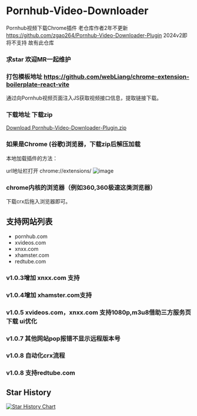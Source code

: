 # Pornhub-Video-Downloader

Pornhub视频下载Chrome插件
老仓库作者2年不更新 https://github.com/zgao264/Pornhub-Video-Downloader-Plugin
2024v2即将不支持
故有此仓库

### 求star   欢迎MR一起维护

### 打包模板地址 https://github.com/webLiang/chrome-extension-boilerplate-react-vite

通过向Pornhub视频页面注入JS获取视频接口信息，提取链接下载。

### 下载地址 下载zip

[Download Pornhub-Video-Downloader-Plugin.zip](https://github.com/webLiang/Pornhub-Video-Downloader-Plugin-v3/releases)

### 如果是Chrome (谷歌)浏览器，下载zip后解压加载

本地加载插件的方法：

url地址栏打开 chrome://extensions/
![image](./public/usage.png)

### chrome内核的浏览器（例如360,360极速这类浏览器）

下载crx后拖入浏览器即可。

## 支持网站列表

* pornhub.com
* xvideos.com
* xnxx.com
* xhamster.com
* redtube.com

### v1.0.3增加 xnxx.com 支持

### v1.0.4增加 xhamster.com支持

### v1.0.5 xvideos.com，xnxx.com 支持1080p,m3u8借助三方服务页下载 ui优化
### v1.0.7 其他网站pop报错不显示远程版本号
### v1.0.8 自动化crx流程
### v1.0.8 支持redtube.com 

## Star History

<a href="https://star-history.com/#webLiang/Pornhub-Video-Downloader-Plugin-v3&Date">
 <picture>
   <source media="(prefers-color-scheme: dark)" srcset="https://api.star-history.com/svg?repos=webLiang/Pornhub-Video-Downloader-Plugin-v3&type=Date&theme=dark" />
   <source media="(prefers-color-scheme: light)" srcset="https://api.star-history.com/svg?repos=webLiang/Pornhub-Video-Downloader-Plugin-v3&type=Date" />
   <img alt="Star History Chart" src="https://api.star-history.com/svg?repos=webLiang/Pornhub-Video-Downloader-Plugin-v3&type=Date" />
 </picture>
</a>
